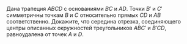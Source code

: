 Дана трапеция $ABCD$ с основаниями $BC$ и $AD$. Точки $B'$ и $C'$ 
симметричны точкам $B$ и $C$ относительно прямых $CD$ и $AB$ соответственно. 
Докажите, что середина отрезка, соединяющего центры описанных окружностей 
треугольников $ABC'$ и $B'CD$, равноудалена от точек $A$ и $D$.